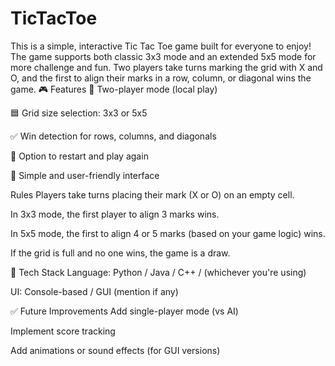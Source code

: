 # TicTacToe
This is a simple, interactive Tic Tac Toe game built for everyone to enjoy! The game supports both classic 3x3 mode and an extended 5x5 mode for more challenge and fun. Two players take turns marking the grid with X and O, and the first to align their marks in a row, column, or diagonal wins the game.
🎮 Features
🧠 Two-player mode (local play)

🟦 Grid size selection: 3x3 or 5x5

✅ Win detection for rows, columns, and diagonals

🔁 Option to restart and play again

🎨 Simple and user-friendly interface

 Rules
Players take turns placing their mark (X or O) on an empty cell.

In 3x3 mode, the first player to align 3 marks wins.

In 5x5 mode, the first to align 4 or 5 marks (based on your game logic) wins.

If the grid is full and no one wins, the game is a draw.

📂 Tech Stack
Language: Python / Java / C++ / (whichever you're using)

UI: Console-based / GUI (mention if any)

✅ Future Improvements
Add single-player mode (vs AI)

Implement score tracking

Add animations or sound effects (for GUI versions)

